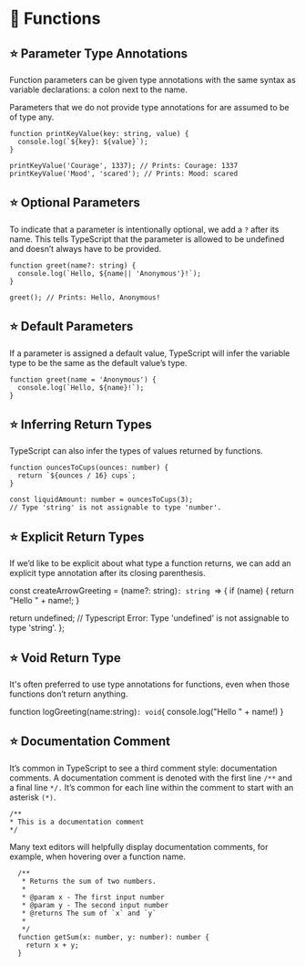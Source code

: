 # 🎯 Functions

## ⭐️ Parameter Type Annotations

Function parameters can be given type annotations with the same syntax as variable declarations: a colon next to the name.

Parameters that we do not provide type annotations for are assumed to be of type any.

```
function printKeyValue(key: string, value) {
  console.log(`${key}: ${value}`);
}

printKeyValue('Courage', 1337); // Prints: Courage: 1337
printKeyValue('Mood', 'scared'); // Prints: Mood: scared
```

## ⭐️ Optional Parameters

To indicate that a parameter is intentionally optional, we add a `?` after its name. This tells TypeScript that the parameter is allowed to be undefined and doesn’t always have to be provided.

```
function greet(name?: string) {
  console.log(`Hello, ${name|| 'Anonymous'}!`);
}

greet(); // Prints: Hello, Anonymous!
```

## ⭐️ Default Parameters

If a parameter is assigned a default value, TypeScript will infer the variable type to be the same as the default value’s type.

```
function greet(name = 'Anonymous') {
  console.log(`Hello, ${name}!`);
}
```

## ⭐️ Inferring Return Types

TypeScript can also infer the types of values returned by functions.

```
function ouncesToCups(ounces: number) {
  return `${ounces / 16} cups`;
}

const liquidAmount: number = ouncesToCups(3);
// Type 'string' is not assignable to type 'number'.
```

## ⭐️ Explicit Return Types

If we’d like to be explicit about what type a function returns, we can add an explicit type annotation after its closing parenthesis.

const createArrowGreeting = (name?: string)`: string `=> {
if (name) {
return "Hello " + name!;
}

return undefined;
// Typescript Error: Type 'undefined' is not assignable to type 'string'.
};

## ⭐️ Void Return Type

It's often preferred to use type annotations for functions, even when those functions don’t return anything.

function logGreeting(name:string)`: void`{
console.log("Hello " + name!)
}

## ⭐️ Documentation Comment

It’s common in TypeScript to see a third comment style: documentation comments. A documentation comment is denoted with the first line `/**` and a final line `*/.` It’s common for each line within the comment to start with an asterisk `(*)`.

```
/**
* This is a documentation comment
*/
```

Many text editors will helpfully display documentation comments, for example, when hovering over a function name.

```
  /**
   * Returns the sum of two numbers.
   *
   * @param x - The first input number
   * @param y - The second input number
   * @returns The sum of `x` and `y`
   *
   */
  function getSum(x: number, y: number): number {
    return x + y;
  }


```

